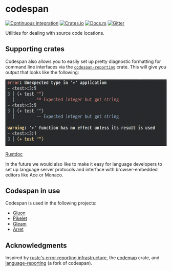 # codespan

[![Continuous integration][actions-badge]][actions-url]
[![Crates.io][crate-badge]][crate-url]
[![Docs.rs][docs-badge]][docs-url]
[![Gitter][gitter-badge]][gitter-lobby]

[actions-badge]: https://img.shields.io/github/workflow/status/brendanzab/codespan/Continuous%20integration
[actions-url]: https://github.com/brendanzab/codespan/actions
[crate-url]: https://crates.io/crates/codespan
[crate-badge]: https://img.shields.io/crates/v/codespan.svg
[docs-url]: https://docs.rs/codespan
[docs-badge]: https://docs.rs/codespan/badge.svg
[gitter-badge]: https://badges.gitter.im/codespan-rs/codespan.svg
[gitter-lobby]: https://gitter.im/codespan-rs/Lobby

Utilities for dealing with source code locations.

## Supporting crates

Codespan also allows you to easily set up pretty diagnostic formatting for
command line interfaces via the [`codespan-reporting`][codespan-reporting]
crate. This will give you output that looks like the following:

![screenshot](./codespan-reporting/assets/screenshot.png)

[Rustdoc][codespan-reporting-docs]

In the future we would also like to make it easy for language developers to set
up language server protocols and interface with browser-embedded editors like
Ace or Monaco.

[codespan-reporting]: https://crates.io/crates/codespan-reporting
[codespan-reporting-docs]: https://docs.rs/codespan-reporting

## Codespan in use

Codespan is used in the following projects:

- [Gluon](https://github.com/gluon-lang/gluon)
- [Pikelet](https://github.com/pikelet-lang/pikelet)
- [Gleam](https://github.com/lpil/gleam/)
- [Arret](https://arret-lang.org)

## Acknowledgments

Inspired by [rustc's error reporting infrastructure][libsyntax], the [codemap][codemap]
crate, and [language-reporting][language-reporting] (a fork of codespan).

[libsyntax]: https://github.com/rust-lang/rust/tree/master/src/libsyntax
[codemap]: https://crates.io/crates/codemap
[language-reporting]: https://crates.io/crates/language-reporting
